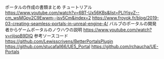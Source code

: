 ポータルの作成の書類まとめ
チュートリアル
https://www.youtube.com/watch?v=6BT-Ux56KBs&list=PLlYisyZ--cm_wsMGpy2C9Ewwm--jsv5Cm&index=2
https://www.froyok.fr/blog/2019-03-creating-seamless-portals-in-unreal-engine-4/
バルブのポータルの開発者からゲームポータルのノウハウの説明
https://www.youtube.com/watch?v=riijspB9DIQ
参考ソースコード
https://github.com/Lewisscrivens/BetterPortalsPlugin
https://github.com/stucafall66/UE5_Portal
https://github.com/rchaucha/UE-Portals
